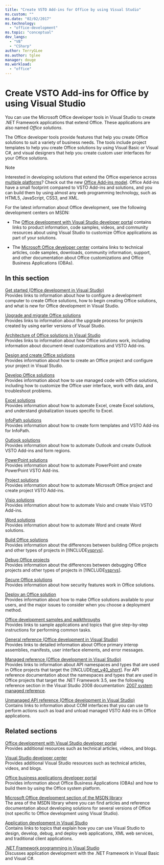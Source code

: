 ```yaml
---
title: "Create VSTO Add-ins for Office by using Visual Studio"
ms.custom: ""
ms.date: "02/02/2017"
ms.technology: 
  - "office-development"
ms.topic: "conceptual"
dev_langs: 
  - "VB"
  - "CSharp"
author: TerryGLee
ms.author: tglee
manager: douge
ms.workload: 
  - "office"
---
```

# Create VSTO Add-ins for Office by using Visual Studio
  You can use the Microsoft Office developer tools in Visual Studio to create .NET Framework applications that extend Office. These applications are also named *Office solutions*.  
  
 The Office developer tools provide features that help you create Office solutions to suit a variety of business needs. The tools include project templates to help you create Office solutions by using Visual Basic or Visual C#, and visual designers that help you create custom user interfaces for your Office solutions.  
  
> [!NOTE]  
>  Interested in developing solutions that extend the Office experience across [multiple platforms](https://dev.office.com/add-in-availability)? Check out the new [Office Add-ins model](https://dev.office.com/docs/add-ins/overview/office-add-ins). Office Add-ins have a small footprint compared to VSTO Add-ins and solutions, and you can build them by using almost any web programming technology, such as HTML5, JavaScript, CSS3, and XML.  
  
 For the latest information about Office development, see the following development centers on MSDN:  
  
-   The [Office development with Visual Studio developer portal](http://go.microsoft.com/fwlink/?LinkId=123844) contains links to product information, code samples, videos, and community resources about using Visual Studio to customize Office applications as part of your solutions.  
  
-   The [Microsoft Office developer center](http://go.microsoft.com/fwlink/?LinkId=83467) contains links to technical articles, code samples, downloads, community information, support, and other documentation about Office customizations and Office Business Applications (OBAs).  
  
## In this section  
 [Get started &#40;Office development in Visual Studio&#41;](../vsto/getting-started-office-development-in-visual-studio.md)  
 Provides links to information about how to configure a development computer to create Office solutions, how to begin creating Office solutions, and what is new for Office development in Visual Studio.  
  
 [Upgrade and migrate Office solutions](../vsto/upgrading-and-migrating-office-solutions.md)  
 Provides links to information about the upgrade process for projects created by using earlier versions of Visual Studio.  
  
 [Architecture of Office solutions in Visual Studio](../vsto/architecture-of-office-solutions-in-visual-studio.md)  
 Provides links to information about how Office solutions work, including information about document-level customizations and VSTO Add-ins.  
  
 [Design and create Office solutions](../vsto/designing-and-creating-office-solutions.md)  
 Provides information about how to create an Office project and configure your project in Visual Studio.  
  
 [Develop Office solutions](../vsto/developing-office-solutions.md)  
 Provides information about how to use managed code with Office solutions, including how to customize the Office user interface, work with data, and troubleshoot problems.  
  
 [Excel solutions](../vsto/excel-solutions.md)  
 Provides information about how to automate Excel, create Excel solutions, and understand globalization issues specific to Excel.  
  
 [InfoPath solutions](../vsto/infopath-solutions.md)  
 Provides information about how to create form templates and VSTO Add-ins for InfoPath.  
  
 [Outlook solutions](../vsto/outlook-solutions.md)  
 Provides information about how to automate Outlook and create Outlook VSTO Add-ins and form regions.  
  
 [PowerPoint solutions](../vsto/powerpoint-solutions.md)  
 Provides information about how to automate PowerPoint and create PowerPoint VSTO Add-ins.  
  
 [Project solutions](../vsto/project-solutions.md)  
 Provides information about how to automate Microsoft Office project and create project VSTO Add-ins.  
  
 [Visio solutions](../vsto/visio-solutions.md)  
 Provides information about how to automate Visio and create Visio VSTO Add-ins.  
  
 [Word solutions](../vsto/word-solutions.md)  
 Provides information about how to automate Word and create Word solutions.  
  
 [Build Office solutions](../vsto/building-office-solutions.md)  
 Provides information about the differences between building Office projects and other types of projects in [!INCLUDE[vsprvs](../sharepoint/includes/vsprvs-md.md)].  
  
 [Debug Office projects](../vsto/debugging-office-projects.md)  
 Provides information about the differences between debugging Office projects and other types of projects in [!INCLUDE[vsprvs](../sharepoint/includes/vsprvs-md.md)].  
  
 [Secure Office solutions](../vsto/securing-office-solutions.md)  
 Provides information about how security features work in Office solutions.  
  
 [Deploy an Office solution](../vsto/deploying-an-office-solution.md)  
 Provides information about how to make Office solutions available to your users, and the major issues to consider when you choose a deployment method.  
  
 [Office development samples and walkthroughs](../vsto/office-development-samples-and-walkthroughs.md)  
 Provides links to sample applications and topics that give step-by-step instructions for performing common tasks.  
  
 [General reference &#40;Office development in Visual Studio&#41;](../vsto/general-reference-office-development-in-visual-studio.md)  
 Provides links to detailed information about Office primary interop assemblies, manifests, user interface elements, and error messages.  
  
 [Managed reference &#40;Office development in Visual Studio&#41;](../vsto/managed-reference-office-development-in-visual-studio.md)  
 Provides links to information about API namespaces and types that are used in Office projects that target the [!INCLUDE[net_v40_short](../sharepoint/includes/net-v40-short-md.md)]. For API reference documentation about the namespaces and types that are used in Office projects that target the .NET Framework 3.5, see the following reference section in the Visual Studio 2008 documentation: [2007 system managed reference](http://go.microsoft.com/fwlink/?LinkId=160658).  
  
 [Unmanaged API reference &#40;Office development in Visual Studio&#41;](../vsto/unmanaged-api-reference-office-development-in-visual-studio.md)  
 Contains links to information about COM interfaces that you can use to perform actions such as load and unload managed VSTO Add-ins in Office applications.  
  
## Related sections  
 [Office development with Visual Studio developer portal](http://go.microsoft.com/fwlink/?LinkId=123844)  
 Provides additional resources such as technical articles, videos, and blogs.  
  
 [Visual Studio developer center](http://go.microsoft.com/fwlink/?LinkID=99124)  
 Provides additional Visual Studio resources such as technical articles, videos, and blogs.  
  
 [Office business applications developer portal](http://go.microsoft.com/fwlink/?LinkId=99125)  
 Provides information about Office Business Applications (OBAs) and how to build them by using the Office system platform.  
  
 [Microsoft Office development section of the MSDN library](http://go.microsoft.com/fwlink/?LinkId=149870)  
 The area of the MSDN library where you can find articles and reference documentation about developing solutions for several versions of Office (not specific to Office development using Visual Studio).  
  
 [Application development in Visual Studio](https://msdn.microsoft.com/97490c1b-a247-41fb-8f2c-bc4c201eff68)  
 Contains links to topics that explain how you can use Visual Studio to design, develop, debug, and deploy web applications, XML web services, and traditional client applications.  
  
 [.NET Framework programming in Visual Studio](/previous-versions/visualstudio/visual-studio-2010/k1s94fta(v=vs.100))  
 Discusses application development with the .NET Framework in Visual Basic and Visual C#.  
  
  